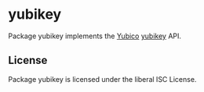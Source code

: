 yubikey
=======

Package yubikey implements the [Yubico](http://www.yubico.com) [yubikey](http://www.yubico.com/products/yubikey-hardware/) API.

## License

Package yubikey is licensed under the liberal ISC License.
